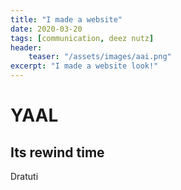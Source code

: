 ```yaml
---
title: "I made a website"
date: 2020-03-20
tags: [communication, deez nutz]
header:
    teaser: "/assets/images/aai.png"
excerpt: "I made a website look!"
---
```


# YAAL
## Its rewind time
Dratuti